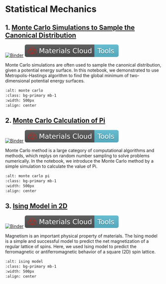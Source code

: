 # **Statistical Mechanics**

## 1. [Monte Carlo Simulations to Sample the Canonical Distribution](https://github.com/osscar-org/quantum-mechanics/blob/develop/notebook/statistical-mechanics/monte_carlo_parabolic.ipynb)

[![Binder](https://mybinder.org/badge_logo.svg)](https://mybinder.org/v2/gh/osscar-org/quantum-mechanics/develop?urlpath=%2Fvoila%2Frender%2Fnotebook%2Fstatistical-mechanics%2Fmonte_carlo_parabolic.ipynb)
[![Materials Cloud Tool osscar-qmcourse](https://raw.githubusercontent.com/materialscloud-org/mcloud-badge/main/badges/img/mcloud_badge_tools.svg)](https://osscar-quantum-mechanics.matcloud.xyz/voila/render/statistical-mechanics/monte_carlo_parabolic.ipynb)

Monte Carlo simulations are often used to sample the canonical distribution,
given a potential energy surface. In this notebook, we demonstrated to use
Metropolis-Hastings algorithm to find the global minimum of two-dimensional
potential energy surfaces.

```{image} ./images/monte_carlo.png
:alt: monte carlo
:class: bg-primary mb-1
:width: 500px
:align: center
```

## 2. [Monte Carlo Calculation of Pi](https://github.com/osscar-org/quantum-mechanics/blob/develop/notebook/statistical-mechanics/monte_carlo_pi.ipynb)

[![Binder](https://mybinder.org/badge_logo.svg)](https://mybinder.org/v2/gh/osscar-org/quantum-mechanics/develop?urlpath=%2Fvoila%2Frender%2Fnotebook%2Fstatistical-mechanics%2Fmonte_carlo_pi.ipynb)
[![Materials Cloud Tool osscar-qmcourse](https://raw.githubusercontent.com/materialscloud-org/mcloud-badge/main/badges/img/mcloud_badge_tools.svg)](https://osscar-quantum-mechanics.matcloud.xyz/voila/render/statistical-mechanics/monte_carlo_pi.ipynb)

Monte Carlo method is a large category of computational algorithms and methods,
which replys on random number sampling to solve problems numerically. In the
notebook, we introduce the Monte Carlo method by a simple simulation to
calculate the value of Pi.

```{image} ./images/montecarlo_pi.png
:alt: monte carlo pi
:class: bg-primary mb-1
:width: 500px
:align: center
```

## 3. [Ising Model in 2D](https://github.com/osscar-org/quantum-mechanics/blob/develop/notebook/statistical-mechanics/ising_model.ipynb)

[![Binder](https://mybinder.org/badge_logo.svg)](https://mybinder.org/v2/gh/osscar-org/quantum-mechanics/develop?urlpath=%2Fvoila%2Frender%2Fnotebook%2Fstatistical-mechanics%2Fising_model.ipynb)
[![Materials Cloud Tool osscar-qmcourse](https://raw.githubusercontent.com/materialscloud-org/mcloud-badge/main/badges/img/mcloud_badge_tools.svg)](https://osscar-quantum-mechanics.matcloud.xyz/voila/render/statistical-mechanics/ising_model.ipynb)

Magnetism is an important physical property of materials. The Ising model is a
simple and successful model to predict the net magnetization of a regular
lattice of spins. Here, we used Ising model to predict the ferromagnetic or
antiferromagnetic behavior of a square (2D) spin lattice.

```{image} ./images/ising_model.png
:alt: ising model
:class: bg-primary mb-1
:width: 500px
:align: center
```

